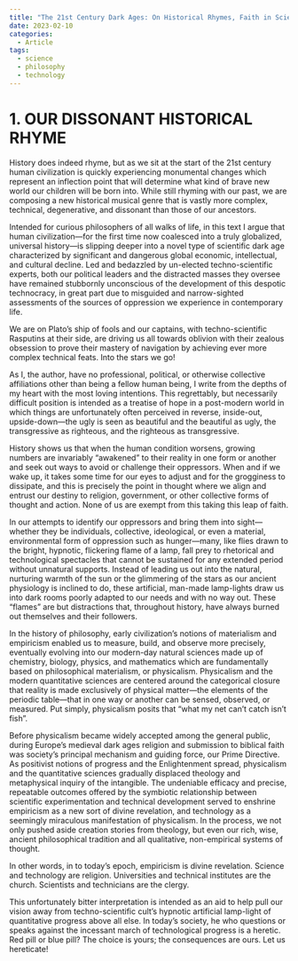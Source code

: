 ```yaml
---
title: "The 21st Century Dark Ages: On Historical Rhymes, Faith in Science & The Limits of Technicians - Part 1"
date: 2023-02-10
categories:
  - Article
tags:
  - science
  - philosophy
  - technology
---
```


# 1. OUR DISSONANT HISTORICAL RHYME  
History does indeed rhyme, but as we sit at the start of the 21st century human civilization is quickly experiencing monumental changes which represent an inflection point that will determine what kind of brave new world our children will be born into. While still rhyming with our past, we are composing a new historical musical genre that is vastly more complex, technical, degenerative, and dissonant than those of our ancestors.  

Intended for curious philosophers of all walks of life, in this text I argue that human civilization—for the first time now coalesced into a truly globalized, universal history—is slipping deeper into a novel type of scientific dark age characterized by significant and dangerous global economic, intellectual, and cultural decline. Led and bedazzled by un-elected techno-scientific experts, both our political leaders and the distracted masses they oversee have remained stubbornly unconscious of the development of this despotic technocracy, in great part due to misguided and narrow-sighted assessments of the sources of oppression we experience in contemporary life.  

We are on Plato’s ship of fools and our captains, with techno-scientific Rasputins at their side, are driving us all towards oblivion with their zealous obsession to prove their mastery of navigation by achieving ever more complex technical feats. Into the stars we go!  

As I, the author, have no professional, political, or otherwise collective affiliations other than being a fellow human being, I write from the depths of my heart with the most loving intentions. This regrettably, but necessarily difficult position is intended as a treatise of hope in a post-modern world in which things are unfortunately often perceived in reverse, inside-out, upside-down—the ugly is seen as beautiful and the beautiful as ugly, the transgressive as righteous, and the righteous as transgressive.  

History shows us that when the human condition worsens, growing numbers are invariably “awakened” to their reality in one form or another and seek out ways to avoid or challenge their oppressors. When and if we wake up, it takes some time for our eyes to adjust and for the grogginess to dissipate, and this is precisely the point in thought where we align and entrust our destiny to religion, government, or other collective forms of thought and action. None of us are exempt from this taking this leap of faith.  

In our attempts to identify our oppressors and bring them into sight—whether they be individuals, collective, ideological, or even a material, environmental form of oppression such as hunger—many, like flies drawn to the bright, hypnotic, flickering flame of a lamp, fall prey to rhetorical and technological spectacles that cannot be sustained for any extended period without unnatural supports. Instead of leading us out into the natural, nurturing warmth of the sun or the glimmering of the stars as our ancient physiology is inclined to do, these artificial, man-made lamp-lights draw us into dark rooms poorly adapted to our needs and with no way out. These “flames” are but distractions that, throughout history, have always burned out themselves and their followers.  

In the history of philosophy, early civilization’s notions of materialism and empiricism enabled us to measure, build, and observe more precisely, eventually evolving into our modern-day natural sciences made up of chemistry, biology, physics, and mathematics which are fundamentally based on philosophical materialism, or physicalism. Physicalism and the modern quantitative sciences are centered around the categorical closure that reality is made exclusively of physical matter—the elements of the periodic table—that in one way or another can be sensed, observed, or measured. Put simply, physicalism posits that “what my net can’t catch isn’t fish”.  

Before physicalism became widely accepted among the general public, during Europe’s medieval dark ages religion and submission to biblical faith was society’s principal mechanism and guiding force, our Prime Directive. As positivist notions of progress and the Enlightenment spread, physicalism and the quantitative sciences gradually displaced theology and metaphysical inquiry of the intangible. The undeniable efficacy and precise, repeatable outcomes offered by the symbiotic relationship between scientific experimentation and technical development served to enshrine empiricism as a new sort of divine revelation, and technology as a seemingly miraculous manifestation of physicalism. In the process, we not only pushed aside creation stories from theology, but even our rich, wise, ancient philosophical tradition and all qualitative, non-empirical systems of thought.  

In other words, in to today’s epoch, empiricism is divine revelation. Science and technology are religion. Universities and technical institutes are the church. Scientists and technicians are the clergy.  

This unfortunately bitter interpretation is intended as an aid to help pull our vision away from techno-scientific cult’s hypnotic artificial lamp-light of quantitative progress above all else. In today’s society, he who questions or speaks against the incessant march of technological progress is a heretic. Red pill or blue pill? The choice is yours; the consequences are ours. Let us hereticate!
